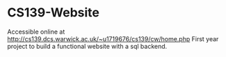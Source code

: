 # CS139-Website
Accessible online at http://cs139.dcs.warwick.ac.uk/~u1719676/cs139/cw/home.php
First year project to build a functional website with a sql backend.

